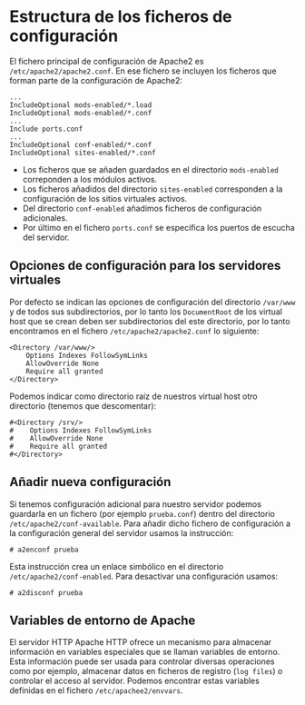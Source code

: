 # Estructura de los ficheros de configuración

El fichero principal de configuración de Apache2 es `/etc/apache2/apache2.conf`. En ese fichero se incluyen los ficheros que forman parte de la configuración de Apache2:

	...
	IncludeOptional mods-enabled/*.load
	IncludeOptional mods-enabled/*.conf
	...
	Include ports.conf
	...
	IncludeOptional conf-enabled/*.conf
	IncludeOptional sites-enabled/*.conf

* Los ficheros que se añaden guardados en el directorio `mods-enabled` correponden a los módulos activos.
* Los ficheros añadidos del directorio `sites-enabled` corresponden a la configuración de los sitios virtuales activos.
* Del directorio `conf-enabled` añadimos ficheros de configuración adicionales.
* Por último en el fichero `ports.conf` se especifica los puertos de escucha del servidor.

## Opciones de configuración para los servidores virtuales

Por defecto se indican las opciones de configuración del directorio `/var/www` y de todos sus subdirectorios, por lo tanto los `DocumentRoot` de los virtual host que se crean deben ser subdirectorios del este directorio, por lo tanto encontramos en el fichero `/etc/apache2/apache2.conf` lo siguiente:

	<Directory /var/www/>
	    Options Indexes FollowSymLinks
	    AllowOverride None
	    Require all granted
	</Directory>

Podemos indicar como directorio raíz de nuestros virtual host otro directorio (tenemos que descomentar):

	#<Directory /srv/>
	#    Options Indexes FollowSymLinks
	#    AllowOverride None
	#    Require all granted
	#</Directory>

## Añadir nueva configuración

Si tenemos configuración adicional para nuestro servidor podemos guardarla en un fichero (por ejemplo `prueba.conf`) dentro del directorio `/etc/apache2/conf-available`. Para añadir dicho fichero de configuración a la configuración general del servidor usamos la instrucción:

	# a2enconf prueba

Esta instrucción crea un enlace simbólico en el directorio `/etc/apache2/conf-enabled`. Para desactivar una configuración usamos:

	# a2disconf prueba 

## Variables de entorno de Apache

El servidor HTTP Apache HTTP ofrece un mecanismo para almacenar información en variables especiales que se llaman variables de entorno. Esta información puede ser usada para controlar diversas operaciones como por ejemplo, almacenar datos en ficheros de registro (`log files`) o controlar el acceso al servidor. Podemos encontrar estas variables definidas en el fichero `/etc/apachee2/envvars`.